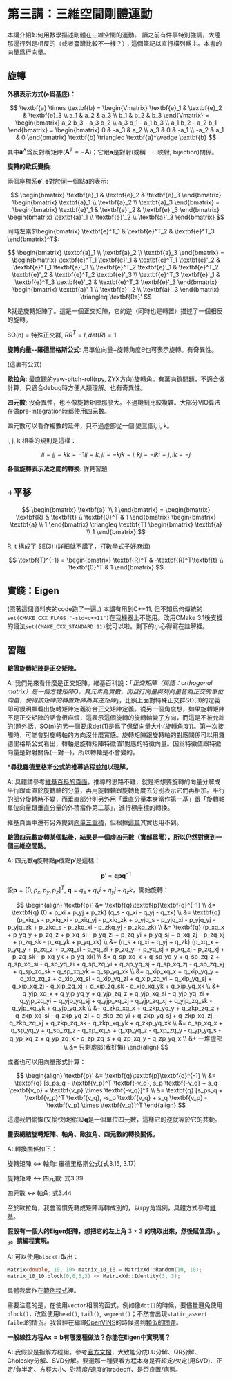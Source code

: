 # 第三講：三維空間剛體運動

本講介紹如何用數學描述剛體在三維空間的運動。
讀之前有件事特別強調，大陸那邊行列是相反的（或者臺灣比較不一樣？）；這個筆記以直行橫列爲主。本書的向量爲行向量。

## 旋轉

**外積表示方式($\textbf{e}$爲基底)：**

$$
\textbf{a} \times \textbf{b} =
\begin{Vmatrix}
\textbf{e}_1 & \textbf{e}_2 & \textbf{e}_3 \\
a_1 & a_2 & a_3 \\
b_1 & b_2 & b_3
\end{Vmatrix} =
\begin{bmatrix}
a_2 b_3 - a_3 b_2 \\
a_3 b_1 - a_1 b_3 \\
a_1 b_2 - a_2 b_1
\end{bmatrix} =
\begin{bmatrix}
0 & -a_3 & a_2 \\
a_3 & 0 & -a_1 \\
-a_2 & a_1 & 0
\end{bmatrix} \textbf{b} \triangleq
\textbf{a}^\wedge \textbf{b}
$$

其中$\textbf{a}^\wedge$爲反對稱矩陣($\textbf{A}^T = -\textbf{A}$)；它跟$\textbf{a}$是對射(或稱一一映射, bijection)關係。

**旋轉的歐氏變換:**

兩個座標系$\textbf{e}', \textbf{e}$對於同一個點$\textbf{a}$的表示:

$$
\begin{bmatrix} \textbf{e}_1 & \textbf{e}_2 & \textbf{e}_3 \end{bmatrix}
\begin{bmatrix}
\textbf{a}_1 \\
\textbf{a}_2 \\
\textbf{a}_3
\end{bmatrix} = 
\begin{bmatrix} \textbf{e}'_1 & \textbf{e}'_2 & \textbf{e}'_3 \end{bmatrix}
\begin{bmatrix}
\textbf{a}'_1 \\
\textbf{a}'_2 \\
\textbf{a}'_3
\end{bmatrix}
$$

同時左乘$\begin{bmatrix} \textbf{e}^T_1 & \textbf{e}^T_2 & \textbf{e}^T_3 \end{bmatrix}^T$:

$$
\begin{bmatrix}
\textbf{a}_1 \\
\textbf{a}_2 \\
\textbf{a}_3
\end{bmatrix} = 
\begin{bmatrix}
\textbf{e}^T_1 \textbf{e}'_1 & \textbf{e}^T_1 \textbf{e}'_2 & \textbf{e}^T_1 \textbf{e}'_3 \\
\textbf{e}^T_2 \textbf{e}'_1 & \textbf{e}^T_2 \textbf{e}'_2 & \textbf{e}^T_2 \textbf{e}'_3 \\
\textbf{e}^T_3 \textbf{e}'_1 & \textbf{e}^T_3 \textbf{e}'_2 & \textbf{e}^T_3 \textbf{e}'_3
\end{bmatrix}
\begin{bmatrix}
\textbf{a}'_1 \\
\textbf{a}'_2 \\
\textbf{a}'_3
\end{bmatrix} \triangleq
\textbf{Ra}'
$$

$\textbf{R}$就是旋轉矩陣了。這是一個正交矩陣，它的逆（同時也是轉置）描述了一個相反的旋轉。

SO(n) = 特殊正交群, $RR^T = I, det(R) = 1$

**旋轉向量--羅德里格斯公式**: 用單位向量+旋轉角度$\theta$也可表示旋轉。有奇異性。

(這裏有公式)

**歐拉角**: 最直觀的yaw-pitch-roll(rpy, ZYX方向)旋轉角。有萬向鎖問題，不適合做計算，只適合debug時方便人類理解。也有奇異性。

**四元數**: 沒奇異性，也不像旋轉矩陣那麼大。不過機制比較複雜。大部分VIO算法在做pre-integration時都使用四元數。

四元數可以看作複數的延伸，只不過虛部從一個i變三個i, j, k。

i, j, k 相乘的規則是這樣：

$$
ii = jj = kk = -1
ij = k, ji = -k
jk = i, kj = -i
ki = j, ik = -j
$$

**各個旋轉表示法之間的轉換**: 詳見習題

## +平移

$$
\begin{bmatrix}
\textbf{a}' \\
1
\end{bmatrix} =
\begin{bmatrix}
\textbf{R} & \textbf{t} \\
\textbf{0}^T & 1
\end{bmatrix}
\begin{bmatrix}
\textbf{a} \\
1
\end{bmatrix} \triangleq
\textbf{T}
\begin{bmatrix}
\textbf{a} \\
1
\end{bmatrix}
$$

R, t 構成了 SE(3) (詳細就不講了，打數學式子好麻煩)

$$
\textbf{T}^{-1} =
\begin{bmatrix}
\textbf{R}^T & -\textbf{R}^T\textbf{t} \\
\textbf{0}^T & 1
\end{bmatrix}
$$

## 實踐：Eigen

(照著這個資料夾的code跑了一遍。)
本講有用到C++11, 但不知爲何傳統的`set(CMAKE_CXX_FLAGS "-std=c++11")`在我機器上不能用。改用CMake 3.1後支援的語法`set(CMAKE_CXX_STANDARD 11)`就可以啦。剩下的小心得寫在註解裡。

## 習題

**驗證旋轉矩陣是正交矩陣。**

A: 我們先來看什麼是正交矩陣。維基百科說：「_正交矩陣（英語：orthogonal matrix）是一個方塊矩陣_$Q$_，其元素為實數，而且行向量與列向量皆為正交的單位向量，使得該矩陣的轉置矩陣為其逆矩陣_」，比照上面對特殊正交群SO(3)的定義即可很明顯看出旋轉矩陣定義符合正交矩陣定義。從另一個角度想，如果旋轉矩陣不是正交矩陣的話會很麻煩，這表示這個旋轉的旋轉軸變了方向，而這是不被允許的(題外話，SO(n)的另一個要求det(1)是爲了保留向量大小(旋轉角度))。第一次接觸時，可能會對旋轉軸的方向沒什麼實感。旋轉矩陣跟旋轉軸的對應關係可以用羅德里格斯公式看出，轉軸是旋轉矩陣特徵值1對應的特徵向量。因爲特徵值跟特徵向量是對射關係(一對一)，所以轉軸是不會變的。

**\*尋找羅德里格斯公式的推導過程並加以理解。**

A: 具體請參考[維基百科的頁面](https://en.wikipedia.org/wiki/Rodrigues%27_rotation_formula)。推導的思路不難，就是把想要旋轉的向量分解成平行跟垂直於旋轉軸的分量，再用旋轉軸跟旋轉角度去分別表示它們再相加。平行的部分旋轉時不變，而垂直部分則另外用「垂直分量本身當作第一基」跟「旋轉軸單位向量跟垂直分量的外積當作第二基」，進行極座標的轉換。

維基頁面中還有另外提到[向量三重積](https://en.wikipedia.org/wiki/Triple_product#Vector_triple_product)，但根據[這篇](https://hackmd.io/@RintarouTW/Rodrigues%E2%80%99_Rotation_Formula)其實也用不到。

**驗證四元數旋轉某個點後，結果是一個虛四元數（實部爲零），所以仍然對應到一個三維空間點。**

A: 四元數$\textbf{q}$旋轉點$\textbf{p}$成點$\textbf{p}'$是這樣：

$$
\textbf{p}' = \textbf{q}\textbf{p}\textbf{q}^{-1}
$$

設$\textbf{p} = [0,p_x,p_y,p_z]^T$, $\textbf{q} = q_s + q_xi + q_yj + q_zk$，開始旋轉：

$$
\begin{align}
\textbf{p}' &= \textbf{q}\textbf{p}\textbf{q}^{-1} \\
&= \textbf{q} (0 + p_xi + p_yj + p_zk) (q_s - q_xi - q_yj - q_zk) \\
&= \textbf{q} (p_xiq_s - p_xiq_xi - p_xiq_yj - p_xiq_zk
             + p_yjq_s - p_yjq_xi - p_yjq_yj - p_yjq_zk
             + p_zkq_s - p_zkq_xi - p_zkq_yj - p_zkq_zk) \\
&= \textbf{q} (p_xq_x  + p_yq_y  + p_zq_z
             + p_xq_si - p_yq_zi + p_zq_yi
             + p_yq_sj + p_xq_zj - p_zq_xj
             + p_zq_sk - p_xq_yk + p_yq_xk) \\
&= (q_s + q_xi + q_yj + q_zk) (p_xq_x  + p_yq_y  + p_zq_z
                             + p_xq_si - p_yq_zi + p_zq_yi
                             + p_yq_sj + p_xq_zj - p_zq_xj
                             + p_zq_sk - p_xq_yk + p_yq_xk) \\
&= q_sp_xq_x  + q_sp_yq_y  + q_sp_zq_z + q_sp_xq_si - q_sp_yq_zi + q_sp_zq_yi + q_sp_yq_sj + q_sp_xq_zj - q_sp_zq_xj + q_sp_zq_sk - q_sp_xq_yk + q_sp_yq_xk \\
 &+ q_xip_xq_x  + q_xip_yq_y  + q_xip_zq_z + q_xip_xq_si - q_xip_yq_zi + q_xip_zq_yi + q_xip_yq_sj + q_xip_xq_zj - q_xip_zq_xj + q_xip_zq_sk - q_xip_xq_yk + q_xip_yq_xk \\
 &+ q_yjp_xq_x  + q_yjp_yq_y  + q_yjp_zq_z + q_yjp_xq_si - q_yjp_yq_zi + q_yjp_zq_yi + q_yjp_yq_sj + q_yjp_xq_zj - q_yjp_zq_xj + q_yjp_zq_sk - q_yjp_xq_yk + q_yjp_yq_xk \\
 &+ q_zkp_xq_x  + q_zkp_yq_y  + q_zkp_zq_z + q_zkp_xq_si - q_zkp_yq_zi + q_zkp_zq_yi + q_zkp_yq_sj + q_zkp_xq_zj - q_zkp_zq_xj + q_zkp_zq_sk - q_zkp_xq_yk + q_zkp_yq_xk \\
&= q_sp_xq_x + q_sp_yq_y + q_sp_zq_z - q_xp_xq_s + q_xp_yq_z - q_xp_zq_y - q_yp_yq_s - q_yp_xq_z + q_yp_zq_x - q_zp_zq_s + q_zp_xq_y - q_zp_yq_x \\
 &+ 一堆虛部 \\
&= 只剩虛部(我好懶)
\end{align}
$$

或者也可以用向量形式計算：

$$
\begin{align}
\textbf{p}' &= \textbf{q}\textbf{p}\textbf{q}^{-1} \\
&= \textbf{q} [s_ps_q - \textbf{v_p}^T \textbf{-v_q}, s_p \textbf{-v_q} + s_q \textbf{v_p} + \textbf{v_p} \times \textbf{-v_q}]^T \\
&= \textbf{q} [s_ps_q + \textbf{v_p}^T \textbf{v_q}, -s_p \textbf{v_q} + s_q \textbf{v_p} - \textbf{v_p} \times \textbf{v_q}]^T
\end{align}
$$

這邊我們偷懶(又愉快)地假設$\textbf{q}$是一個單位四元數，這樣它的逆就等於它的共軛。

**畫表總結旋轉矩陣、軸角、歐拉角、四元數的轉換關係。**

A: 轉換關係如下：

旋轉矩陣 <-> 軸角: 羅德里格斯公式(式3.15, 3.17)

旋轉矩陣 <-> 四元數: 式3.39

四元數 <-> 軸角: 式3.44

至於歐拉角，我會習慣先轉成矩陣再轉成別的，以rpy角爲例，具體方式參考[維基](https://zh.wikipedia.org/zh-tw/%E6%97%8B%E8%BD%AC%E7%9F%A9%E9%98%B5#%E4%B8%89%E7%BB%B4%E7%A9%BA%E9%97%B4)。

**假設有一個大的Eigen矩陣，想把它的左上角** $3\times3$ **的塊取出來，然後賦值爲**$\textbf{I}_{3\times3}$**。請編程實現。**

A: 可以使用`block()`取出：

```cpp
Matrix<double, 10, 10> matrix_10_10 = MatrixXd::Random(10, 10);
matrix_10_10.block(0,0,3,3) << MatrixXd::Identity(3, 3);
```

具體我實作在[範例程式](./useEigen/eigenMatrix.cpp)裡。

需要注意的是，在使用`vector`相關的函式，例如像`dot()`的時候，要儘量避免使用`block()`，改爲使用`head()`, `tail()`, `segment()`；不然會出現`static_assert failed`的情況。我曾經在編譯[OpenVINS](https://github.com/rpng/open_vins)的時候遇到[類似的問題](https://github.com/rpng/open_vins/commit/c89f14f143e2058e9201025453b9dd07b443a49d)。

**一般線性方程$\textbf{Ax}=\textbf{b}$有哪幾種做法？你能在Eigen中實現嗎？**

A: 我假設是指解方程組。參考[官方文檔](https://eigen.tuxfamily.org/dox/group__TutorialLinearAlgebra.html)，大致能分成LU分解、QR分解、Cholesky分解、SVD分解。要選那一種要看方程本身是否超定/欠定(用SVD)、正定/負半定、方程大小、對精度/速度的tradeoff、是否良置/病態。
